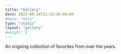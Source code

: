 ```yaml
---
title: "Gallery"
date: 2022-08-24T21:42:49-04:00
#menu: "main"
type: "static"
layout: "gallery"
#weight: 3
---
```


An ongoing collection of favorites from over the years.
